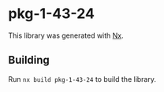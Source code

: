 # pkg-1-43-24

This library was generated with [Nx](https://nx.dev).

## Building

Run `nx build pkg-1-43-24` to build the library.
